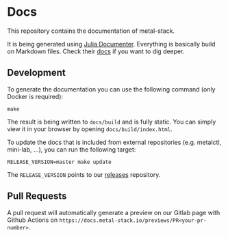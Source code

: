 # Docs

This repository contains the documentation of metal-stack.

It is being generated using [Julia Documenter](https://github.com/JuliaDocs/Documenter.jl). Everything is basically build on Markdown files. Check their [docs](https://juliadocs.github.io/Documenter.jl/stable/) if you want to dig deeper.

## Development

To generate the documentation you can use the following command (only Docker is required):

```
make
```

The result is being written to `docs/build` and is fully static. You can simply view it in your browser by opening `docs/build/index.html`.

To update the docs that is included from external repositories (e.g. metalctl, mini-lab, ...), you can run the following target:

```
RELEASE_VERSION=master make update
```

The `RELEASE_VERSION` points to our [releases](https://github.com/metal-stack/releases) repository.

## Pull Requests

A pull request will automatically generate a preview on our Gitlab page with Github Actions on `https://docs.metal-stack.io/previews/PR<your-pr-number>`.